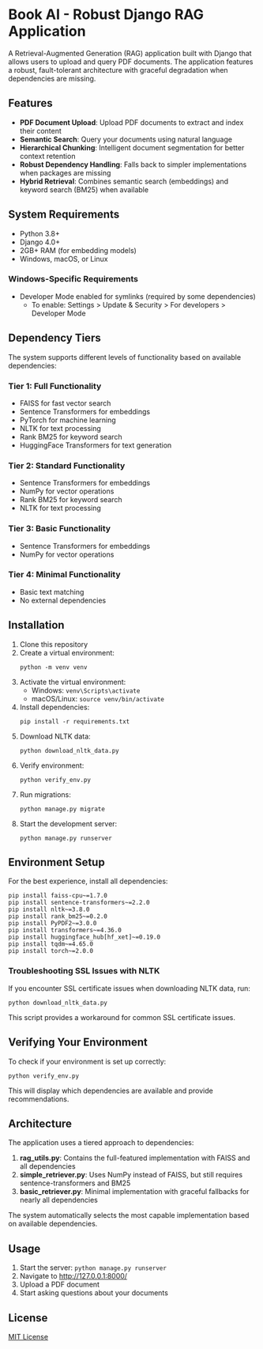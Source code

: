 # Book AI - Robust Django RAG Application

A Retrieval-Augmented Generation (RAG) application built with Django that allows users to upload and query PDF documents. The application features a robust, fault-tolerant architecture with graceful degradation when dependencies are missing.

## Features

- **PDF Document Upload**: Upload PDF documents to extract and index their content
- **Semantic Search**: Query your documents using natural language
- **Hierarchical Chunking**: Intelligent document segmentation for better context retention
- **Robust Dependency Handling**: Falls back to simpler implementations when packages are missing
- **Hybrid Retrieval**: Combines semantic search (embeddings) and keyword search (BM25) when available

## System Requirements

- Python 3.8+
- Django 4.0+
- 2GB+ RAM (for embedding models)
- Windows, macOS, or Linux

### Windows-Specific Requirements

- Developer Mode enabled for symlinks (required by some dependencies)
  - To enable: Settings > Update & Security > For developers > Developer Mode

## Dependency Tiers

The system supports different levels of functionality based on available dependencies:

### Tier 1: Full Functionality
- FAISS for fast vector search
- Sentence Transformers for embeddings
- PyTorch for machine learning
- NLTK for text processing
- Rank BM25 for keyword search
- HuggingFace Transformers for text generation

### Tier 2: Standard Functionality
- Sentence Transformers for embeddings
- NumPy for vector operations
- Rank BM25 for keyword search
- NLTK for text processing

### Tier 3: Basic Functionality
- Sentence Transformers for embeddings
- NumPy for vector operations

### Tier 4: Minimal Functionality
- Basic text matching
- No external dependencies

## Installation

1. Clone this repository
2. Create a virtual environment:
   ```
   python -m venv venv
   ```
3. Activate the virtual environment:
   - Windows: `venv\Scripts\activate`
   - macOS/Linux: `source venv/bin/activate`
4. Install dependencies:
   ```
   pip install -r requirements.txt
   ```
5. Download NLTK data:
   ```
   python download_nltk_data.py
   ```
6. Verify environment:
   ```
   python verify_env.py
   ```
7. Run migrations:
   ```
   python manage.py migrate
   ```
8. Start the development server:
   ```
   python manage.py runserver
   ```

## Environment Setup

For the best experience, install all dependencies:

```
pip install faiss-cpu~=1.7.0
pip install sentence-transformers~=2.2.0
pip install nltk~=3.8.0
pip install rank_bm25~=0.2.0
pip install PyPDF2~=3.0.0
pip install transformers~=4.36.0
pip install huggingface_hub[hf_xet]~=0.19.0
pip install tqdm~=4.65.0
pip install torch~=2.0.0
```

### Troubleshooting SSL Issues with NLTK

If you encounter SSL certificate issues when downloading NLTK data, run:

```
python download_nltk_data.py
```

This script provides a workaround for common SSL certificate issues.

## Verifying Your Environment

To check if your environment is set up correctly:

```
python verify_env.py
```

This will display which dependencies are available and provide recommendations.

## Architecture

The application uses a tiered approach to dependencies:

1. **rag_utils.py**: Contains the full-featured implementation with FAISS and all dependencies
2. **simple_retriever.py**: Uses NumPy instead of FAISS, but still requires sentence-transformers and BM25
3. **basic_retriever.py**: Minimal implementation with graceful fallbacks for nearly all dependencies

The system automatically selects the most capable implementation based on available dependencies.

## Usage

1. Start the server: `python manage.py runserver`
2. Navigate to http://127.0.0.1:8000/
3. Upload a PDF document
4. Start asking questions about your documents

## License

[MIT License](LICENSE)
